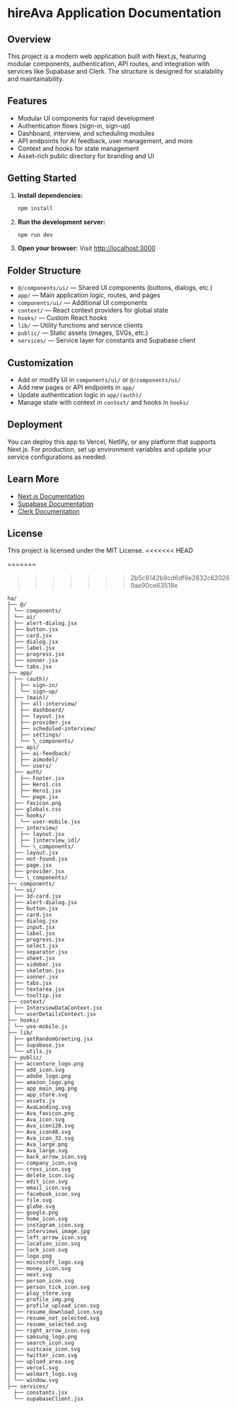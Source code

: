 # hireAva Application Documentation

## Overview

This project is a modern web application built with Next.js, featuring modular components, authentication, API routes, and integration with services like Supabase and Clerk. The structure is designed for scalability and maintainability.

## Features

- Modular UI components for rapid development
- Authentication flows (sign-in, sign-up)
- Dashboard, interview, and scheduling modules
- API endpoints for AI feedback, user management, and more
- Context and hooks for state management
- Asset-rich public directory for branding and UI

## Getting Started

1. **Install dependencies:**
   ```sh
   npm install
   ```
2. **Run the development server:**
   ```sh
   npm run dev
   ```
3. **Open your browser:**
   Visit [http://localhost:3000](http://localhost:3000)

## Folder Structure

- `@/components/ui/` — Shared UI components (buttons, dialogs, etc.)
- `app/` — Main application logic, routes, and pages
- `components/ui/` — Additional UI components
- `context/` — React context providers for global state
- `hooks/` — Custom React hooks
- `lib/` — Utility functions and service clients
- `public/` — Static assets (images, SVGs, etc.)
- `services/` — Service layer for constants and Supabase client

## Customization

- Add or modify UI in `components/ui/` or `@/components/ui/`
- Add new pages or API endpoints in `app/`
- Update authentication logic in `app/(auth)/`
- Manage state with context in `context/` and hooks in `hooks/`

## Deployment

You can deploy this app to Vercel, Netlify, or any platform that supports Next.js. For production, set up environment variables and update your service configurations as needed.

## Learn More

- [Next.js Documentation](https://nextjs.org/docs)
- [Supabase Documentation](https://supabase.com/docs)
- [Clerk Documentation](https://clerk.com/docs)

## License

This project is licensed under the MIT License.
<<<<<<< HEAD

=======
>>>>>>> 2b5c8142b9cd6df9e2832c620269ae90ce63518e
```
ha/
├── @/
│ └── components/
│ └── ui/
│ ├── alert-dialog.jsx
│ ├── button.jsx
│ ├── card.jsx
│ ├── dialog.jsx
│ ├── label.jsx
│ ├── progress.jsx
│ ├── sonner.jsx
│ └── tabs.jsx
├── app/
│ ├── (auth)/
│ │ ├── sign-in/
│ │ └── sign-up/
│ ├── (main)/
│ │ ├── all-interview/
│ │ ├── dashboard/
│ │ ├── layout.jsx
│ │ ├── provider.jsx
│ │ ├── scheduled-interview/
│ │ ├── settings/
│ │ └── \_components/
│ ├── api/
│ │ ├── ai-feedback/
│ │ ├── aimodel/
│ │ └── users/
│ ├── auth/
│ │ ├── Footer.jsx
│ │ ├── Hero1.css
│ │ ├── Hero1.jsx
│ │ └── page.jsx
│ ├── favicon.png
│ ├── globals.css
│ ├── hooks/
│ │ └── user-mobile.jsx
│ ├── interview/
│ │ ├── layout.jsx
│ │ ├── [interview_id]/
│ │ └── \_components/
│ ├── layout.jsx
│ ├── not-found.jsx
│ ├── page.jsx
│ ├── provider.jsx
│ └── \_components/
├── components/
│ └── ui/
│ ├── 3d-card.jsx
│ ├── alert-dialog.jsx
│ ├── button.jsx
│ ├── card.jsx
│ ├── dialog.jsx
│ ├── input.jsx
│ ├── label.jsx
│ ├── progress.jsx
│ ├── select.jsx
│ ├── separator.jsx
│ ├── sheet.jsx
│ ├── sidebar.jsx
│ ├── skeleton.jsx
│ ├── sonner.jsx
│ ├── tabs.jsx
│ ├── textarea.jsx
│ └── tooltip.jsx
├── context/
│ ├── InterviewDataContext.jsx
│ └── userDetailsContext.jsx
├── hooks/
│ └── use-mobile.js
├── lib/
│ ├── getRandomGreeting.jsx
│ ├── supabase.jsx
│ └── utils.js
├── public/
│ ├── accenture_logo.png
│ ├── add_icon.svg
│ ├── adobe_logo.png
│ ├── amazon_logo.png
│ ├── app_main_img.png
│ ├── app_store.svg
│ ├── assets.js
│ ├── AvaLanding.svg
│ ├── Ava_favicon.png
│ ├── Ava_icon.svg
│ ├── Ava_icon128.svg
│ ├── Ava_icon48.svg
│ ├── Ava_icon_32.svg
│ ├── Ava_large.png
│ ├── Ava_large.svg
│ ├── back_arrow_icon.svg
│ ├── company_icon.svg
│ ├── cross_icon.svg
│ ├── delete_icon.svg
│ ├── edit_icon.svg
│ ├── email_icon.svg
│ ├── facebook_icon.svg
│ ├── file.svg
│ ├── globe.svg
│ ├── google.png
│ ├── home_icon.svg
│ ├── instagram_icon.svg
│ ├── interviews_image.jpg
│ ├── left_arrow_icon.svg
│ ├── location_icon.svg
│ ├── lock_icon.svg
│ ├── logo.png
│ ├── microsoft_logo.svg
│ ├── money_icon.svg
│ ├── next.svg
│ ├── person_icon.svg
│ ├── person_tick_icon.svg
│ ├── play_store.svg
│ ├── profile_img.png
│ ├── profile_upload_icon.svg
│ ├── resume_download_icon.svg
│ ├── resume_not_selected.svg
│ ├── resume_selected.svg
│ ├── right_arrow_icon.svg
│ ├── samsung_logo.png
│ ├── search_icon.svg
│ ├── suitcase_icon.svg
│ ├── twitter_icon.svg
│ ├── upload_area.svg
│ ├── vercel.svg
│ ├── walmart_logo.svg
│ └── window.svg
├── services/
  ├── constants.jsx
  └── supabaseClient.jsx
```
